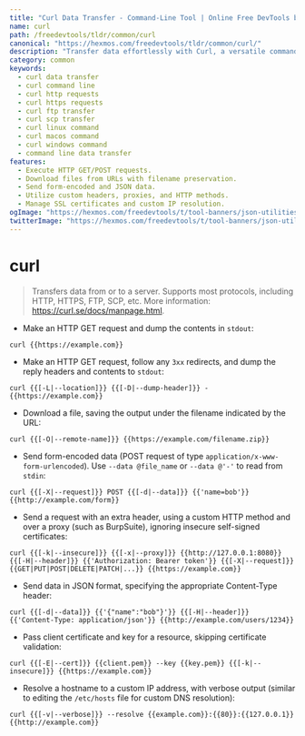 ```yaml
---
title: "Curl Data Transfer - Command-Line Tool | Online Free DevTools by Hexmos"
name: curl
path: /freedevtools/tldr/common/curl
canonical: "https://hexmos.com/freedevtools/tldr/common/curl/"
description: "Transfer data effortlessly with Curl, a versatile command-line tool supporting HTTP, HTTPS, FTP, and more.  Master various protocols with our command reference and examples. Free online tool, no registration required."
category: common
keywords:
  - curl data transfer
  - curl command line
  - curl http requests
  - curl https requests
  - curl ftp transfer
  - curl scp transfer
  - curl linux command
  - curl macos command
  - curl windows command
  - command line data transfer
features:
  - Execute HTTP GET/POST requests.
  - Download files from URLs with filename preservation.
  - Send form-encoded and JSON data.
  - Utilize custom headers, proxies, and HTTP methods.
  - Manage SSL certificates and custom IP resolution.
ogImage: "https://hexmos.com/freedevtools/t/tool-banners/json-utilities-banner.png"
twitterImage: "https://hexmos.com/freedevtools/t/tool-banners/json-utilities-banner.png"
---
```


# curl

> Transfers data from or to a server.
> Supports most protocols, including HTTP, HTTPS, FTP, SCP, etc.
> More information: <https://curl.se/docs/manpage.html>.

- Make an HTTP GET request and dump the contents in `stdout`:

`curl {{https://example.com}}`

- Make an HTTP GET request, follow any `3xx` redirects, and dump the reply headers and contents to `stdout`:

`curl {{[-L|--location]}} {{[-D|--dump-header]}} - {{https://example.com}}`

- Download a file, saving the output under the filename indicated by the URL:

`curl {{[-O|--remote-name]}} {{https://example.com/filename.zip}}`

- Send form-encoded data (POST request of type `application/x-www-form-urlencoded`). Use `--data @file_name` or `--data @'-'` to read from `stdin`:

`curl {{[-X|--request]}} POST {{[-d|--data]}} {{'name=bob'}} {{http://example.com/form}}`

- Send a request with an extra header, using a custom HTTP method and over a proxy (such as BurpSuite), ignoring insecure self-signed certificates:

`curl {{[-k|--insecure]}} {{[-x|--proxy]}} {{http://127.0.0.1:8080}} {{[-H|--header]}} {{'Authorization: Bearer token'}} {{[-X|--request]}} {{GET|PUT|POST|DELETE|PATCH|...}} {{https://example.com}}`

- Send data in JSON format, specifying the appropriate Content-Type header:

`curl {{[-d|--data]}} {{'{"name":"bob"}'}} {{[-H|--header]}} {{'Content-Type: application/json'}} {{http://example.com/users/1234}}`

- Pass client certificate and key for a resource, skipping certificate validation:

`curl {{[-E|--cert]}} {{client.pem}} --key {{key.pem}} {{[-k|--insecure]}} {{https://example.com}}`

- Resolve a hostname to a custom IP address, with verbose output (similar to editing the `/etc/hosts` file for custom DNS resolution):

`curl {{[-v|--verbose]}} --resolve {{example.com}}:{{80}}:{{127.0.0.1}} {{http://example.com}}`
